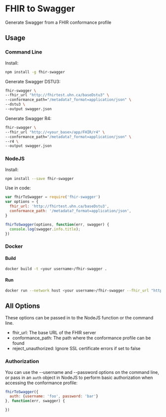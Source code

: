 # FHIR to Swagger
Generate Swagger from a FHIR conformance profile

## Usage
### Command Line
Install:
```bash
npm install -g fhir-swagger
```

Generate Swagger DSTU3:
```bash
fhir-swagger \
--fhir_url "http://fhirtest.uhn.ca/baseDstu3" \
--conformance_path="/metadata?_format=application/json" \
--dstu3 \
--output swagger.json
```

Generate Swagger R4:
```bash
fhir-swagger \
--fhir_url "http://<your_base>/app/FHIR/r4" \
--conformance_path="/metadata?_format=application/json" \
--r4 \
--output swagger.json
```

### NodeJS
Install:
```bash
npm install --save fhir-swagger
```

Use in code:
```js
var fhirToSwagger = require('fhir-swagger')
var options = {
  fhir_url: 'http://fhirtest.uhn.ca/baseDstu3',
  conformance_path: '/metadata?_format=application/json',
}

fhirToSwagger(options, function(err, swagger) {
  console.log(swagger.info.title);
})
```

### Docker
#### Build
```bash
docker build -t <your username>/fhir-swagger .
```

#### Run
```bash
docker run --network host <your username>/fhir-swagger --fhir_url "http://<your_base>/app/FHIR/r4" --conformance_path="/metadata?_format=application/json" --r4 
```

## All Options

These options can be passed in to the NodeJS function or the command line.

* fhir_url: The base URL of the FHIR server
* conformance_path: The path where the conformance profile can be found
* reject_unauthorized: Ignore SSL certificate errors if set to false

### Authorization

You can use the --username and --password options on the command line, or pass in an `auth` object in NodeJS
to perform basic authorization when accessing the conformance profile:

```js
fhirToSwagger({
  auth: {username: 'foo', password: 'bar'}
}, function(err, swagger) {

})
```

